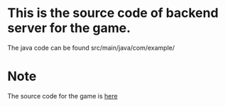 # This is the source code of backend server for the game.
The java code can be found src/main/java/com/example/

# Note
The source code for the game is [here](https://github.com/QinghangHong1/cs48-game/)
